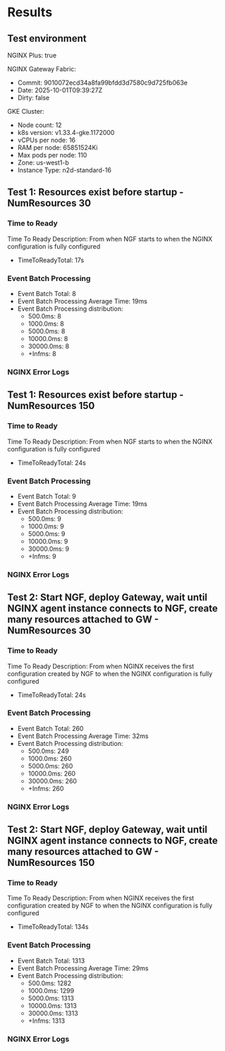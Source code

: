 # Results

## Test environment

NGINX Plus: true

NGINX Gateway Fabric:

- Commit: 9010072ecd34a8fa99bfdd3d7580c9d725fb063e
- Date: 2025-10-01T09:39:27Z
- Dirty: false

GKE Cluster:

- Node count: 12
- k8s version: v1.33.4-gke.1172000
- vCPUs per node: 16
- RAM per node: 65851524Ki
- Max pods per node: 110
- Zone: us-west1-b
- Instance Type: n2d-standard-16

## Test 1: Resources exist before startup - NumResources 30

### Time to Ready

Time To Ready Description: From when NGF starts to when the NGINX configuration is fully configured
- TimeToReadyTotal: 17s

### Event Batch Processing

- Event Batch Total: 8
- Event Batch Processing Average Time: 19ms
- Event Batch Processing distribution:
	- 500.0ms: 8
	- 1000.0ms: 8
	- 5000.0ms: 8
	- 10000.0ms: 8
	- 30000.0ms: 8
	- +Infms: 8

### NGINX Error Logs

## Test 1: Resources exist before startup - NumResources 150

### Time to Ready

Time To Ready Description: From when NGF starts to when the NGINX configuration is fully configured
- TimeToReadyTotal: 24s

### Event Batch Processing

- Event Batch Total: 9
- Event Batch Processing Average Time: 19ms
- Event Batch Processing distribution:
	- 500.0ms: 9
	- 1000.0ms: 9
	- 5000.0ms: 9
	- 10000.0ms: 9
	- 30000.0ms: 9
	- +Infms: 9

### NGINX Error Logs

## Test 2: Start NGF, deploy Gateway, wait until NGINX agent instance connects to NGF, create many resources attached to GW - NumResources 30

### Time to Ready

Time To Ready Description: From when NGINX receives the first configuration created by NGF to when the NGINX configuration is fully configured
- TimeToReadyTotal: 24s

### Event Batch Processing

- Event Batch Total: 260
- Event Batch Processing Average Time: 32ms
- Event Batch Processing distribution:
	- 500.0ms: 249
	- 1000.0ms: 260
	- 5000.0ms: 260
	- 10000.0ms: 260
	- 30000.0ms: 260
	- +Infms: 260

### NGINX Error Logs

## Test 2: Start NGF, deploy Gateway, wait until NGINX agent instance connects to NGF, create many resources attached to GW - NumResources 150

### Time to Ready

Time To Ready Description: From when NGINX receives the first configuration created by NGF to when the NGINX configuration is fully configured
- TimeToReadyTotal: 134s

### Event Batch Processing

- Event Batch Total: 1313
- Event Batch Processing Average Time: 29ms
- Event Batch Processing distribution:
	- 500.0ms: 1282
	- 1000.0ms: 1299
	- 5000.0ms: 1313
	- 10000.0ms: 1313
	- 30000.0ms: 1313
	- +Infms: 1313

### NGINX Error Logs
